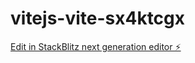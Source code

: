 # vitejs-vite-sx4ktcgx

[Edit in StackBlitz next generation editor ⚡️](https://stackblitz.com/~/github.com/esh-catchum/vitejs-vite-sx4ktcgx)